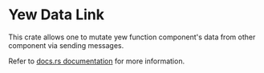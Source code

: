 # Yew Data Link
This crate allows one to mutate yew function component's data from other component
via sending messages.

Refer to [docs.rs documentation](https://docs.rs/yew_data_link) for more information.
